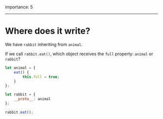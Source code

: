 importance: 5

---

# Where does it write?

We have `rabbit` inheriting from `animal`.

If we call `rabbit.eat()`, which object receives the `full` property: `animal` or `rabbit`?

```js
let animal = {
    eat() {
        this.full = true;
    }
};

let rabbit = {
    __proto__: animal
};

rabbit.eat();
```
